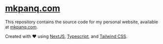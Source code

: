 # [mkpanq.com](https://mkpanq.com)

This repository contains the source code for my personal website, available at [mkpanq.com](https://mkpanq.com).

Created with :heart: using [NextJS](https://nextjs.org), [Typescript](https://www.typescriptlang.org/), and [Tailwind CSS](https://tailwindcss.com/).
